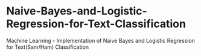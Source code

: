 # Naive-Bayes-and-Logistic-Regression-for-Text-Classification

Machine Learning - Implementation of Naive Bayes and Logistic Regression for Text(Sam/Ham) Classification

